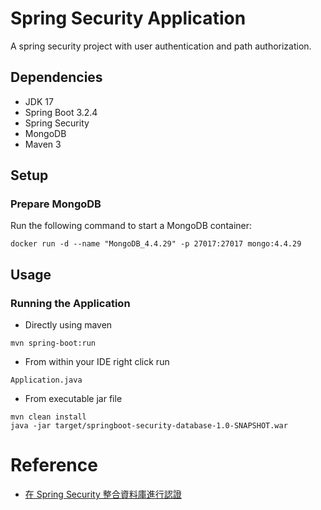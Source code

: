 # Spring Security Application

A spring security project with user authentication and path authorization.

## Dependencies
* JDK 17
* Spring Boot 3.2.4
* Spring Security
* MongoDB
* Maven 3

## Setup
### Prepare MongoDB
Run the following command to start a MongoDB container:
```
docker run -d --name "MongoDB_4.4.29" -p 27017:27017 mongo:4.4.29
```

## Usage
### Running the Application

- Directly using maven
```
mvn spring-boot:run
```

- From within your IDE right click run 
```
Application.java
```

- From executable jar file
```
mvn clean install
java -jar target/springboot-security-database-1.0-SNAPSHOT.war
```

# Reference
 - [在 Spring Security 整合資料庫進行認證](https://chikuwa-tech-study.blogspot.com/2023/11/spring-boot-security-authentication-integrating-with-mongodb-database.html)